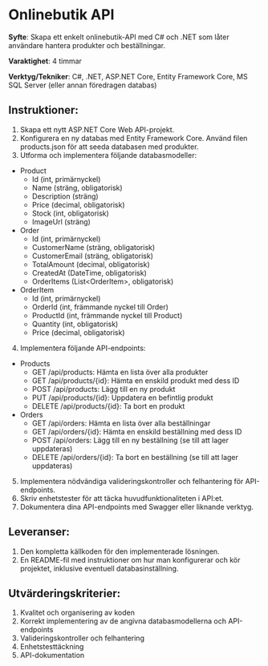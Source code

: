 # Onlinebutik API

<b>Syfte</b>: Skapa ett enkelt onlinebutik-API med C# och .NET som låter användare hantera produkter och beställningar.

<b>Varaktighet</b>: 4 timmar

<b>Verktyg/Tekniker</b>: C#, .NET, ASP.NET Core, Entity Framework Core, MS SQL Server (eller annan föredragen databas)

## Instruktioner:

1. Skapa ett nytt ASP.NET Core Web API-projekt.
2. Konfigurera en ny databas med Entity Framework Core. Använd filen products.json för att seeda databasen med produkter.
3. Utforma och implementera följande databasmodeller:
- Product
    - Id (int, primärnyckel)
    - Name (sträng, obligatorisk)
    - Description (sträng)
    - Price (decimal, obligatorisk)
    - Stock (int, obligatorisk)
    - ImageUrl (sträng)
- Order
    - Id (int, primärnyckel)
    - CustomerName (sträng, obligatorisk)
    - CustomerEmail (sträng, obligatorisk)
    - TotalAmount (decimal, obligatorisk)
    - CreatedAt (DateTime, obligatorisk)
    - OrderItems (List\<OrderItem\>, obligatorisk)
- OrderItem
    - Id (int, primärnyckel)
    - OrderId (int, främmande nyckel till Order)
    - ProductId (int, främmande nyckel till Product)
    - Quantity (int, obligatorisk)
    - Price (decimal, obligatorisk)
4. Implementera följande API-endpoints:
- Products
    - GET /api/products: Hämta en lista över alla produkter
    - GET /api/products/{id}: Hämta en enskild produkt med dess ID
    - POST /api/products: Lägg till en ny produkt
    - PUT /api/products/{id}: Uppdatera en befintlig produkt
    - DELETE /api/products/{id}: Ta bort en produkt
- Orders
    - GET /api/orders: Hämta en lista över alla beställningar
    - GET /api/orders/{id}: Hämta en enskild beställning med dess ID
    - POST /api/orders: Lägg till en ny beställning (se till att lager uppdateras)
    - DELETE /api/orders/{id}: Ta bort en beställning (se till att lager uppdateras)        
5. Implementera nödvändiga valideringskontroller och felhantering för API-endpoints.
6. Skriv enhetstester för att täcka huvudfunktionaliteten i API:et.
7. Dokumentera dina API-endpoints med Swagger eller liknande verktyg.

## Leveranser:

1. Den kompletta källkoden för den implementerade lösningen.
2. En README-fil med instruktioner om hur man konfigurerar och kör projektet, inklusive eventuell databasinställning.

## Utvärderingskriterier:

1. Kvalitet och organisering av koden
2. Korrekt implementering av de angivna databasmodellerna och API-endpoints
3. Valideringskontroller och felhantering
4. Enhetstesttäckning
5. API-dokumentation
